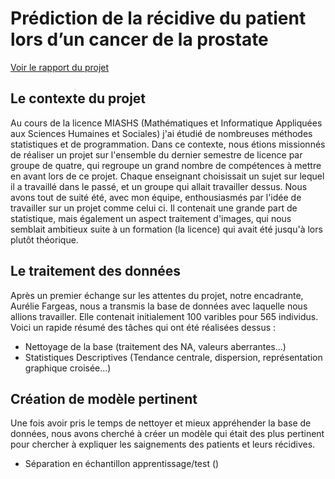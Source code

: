 # Prédiction de la récidive du patient lors d’un cancer de la prostate

[Voir le rapport du projet](https://acrobat.adobe.com/id/urn:aaid:sc:EU:a59847e8-44e6-4008-b5ef-90eb5ac3f150)

## Le contexte du projet 

Au cours de la licence MIASHS (Mathématiques et Informatique Appliquées aux Sciences Humaines et Sociales) j'ai étudié de nombreuses méthodes statistiques et de programmation. Dans ce contexte, nous étions missionnés de réaliser un projet sur l'ensemble du dernier semestre de licence par groupe de quatre, qui regroupe un grand nombre de compétences à mettre en avant lors de ce projet. Chaque enseignant choisissait un sujet sur lequel il a travaillé dans le passé, et un groupe qui allait travailler dessus. 
Nous avons tout de suité été, avec mon équipe, enthousiasmés par l'idée de travailler sur un projet comme celui ci. Il contenait une grande part de statistique, mais également un aspect traitement d'images, qui nous semblait ambitieux suite à un formation (la licence) qui avait été jusqu'à lors plutôt théorique.

## Le traitement des données

Après un premier échange sur les attentes du projet, notre encadrante, Aurélie Fargeas, nous a transmis la base de données avec laquelle nous allions travailler. Elle contenait initialement 100 varibles pour 565 individus. Voici un rapide résumé des tâches qui ont été réalisées dessus : 

- Nettoyage de la base (traitement des NA, valeurs aberrantes...)
- Statistiques Descriptives (Tendance centrale, dispersion, représentation graphique croisée...)

## Création de modèle pertinent

Une fois avoir pris le temps de nettoyer et mieux appréhender la base de données, nous avons cherché à créer un modèle qui était des plus pertinent pour chercher à expliquer les saignements des patients et leurs récidives.

- Séparation en échantillon apprentissage/test (<Leave one cross out>)